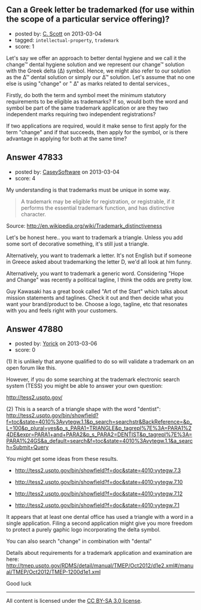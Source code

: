 ## Can a Greek letter be trademarked (for use within the scope of a particular service offering)?

- posted by: [C. Scott](https://stackexchange.com/users/-1/8315-c-scott) on 2013-03-04
- tagged: `intellectual-property`, `trademark`
- score: 1

Let's say we offer an approach to better dental hygiene and we call it the change™ dental hygiene solution and we represent our change™ solution with the Greek delta (Δ) symbol.  Hence, we might also refer to our solution as the Δ™ dental solution or simply our Δ™ solution.   Let's assume that no one else is using "change" or " Δ" as marks related to dental services., 

Firstly, do both the term and symbol meet the minimum statutory requirements to be eligible as trademarks?  If so, would both the word and symbol be part of the same trademark application or are they two independent marks requiring two independent registrations?

If two applications are required, would it make sense to first apply for the term "change" and if that succeeds, then apply for the symbol, or is there advantage in applying for both at the same time?



## Answer 47833

- posted by: [CaseySoftware](https://stackexchange.com/users/-1/11314-caseysoftware) on 2013-03-04
- score: 4

My understanding is that trademarks must be unique in some way.

> A trademark may be eligible for registration, or registrable, if it
> performs the essential trademark function, and has distinctive
> character.

Source:  http://en.wikipedia.org/wiki/Trademark_distinctiveness

Let's be honest here.. you want to trademark a triangle. Unless you add some sort of decorative something, it's still just a triangle.

Alternatively, you want to trademark a letter. It's not English but if someone in Greece asked about trademarking the letter D, we'd all look at him funny.

Alternatively, you want to trademark a generic word. Considering "Hope and Change" was recently a political tagline, I think the odds are pretty low.


Guy Kawasaki has a great book called "Art of the Start" which talks about mission statements and taglines. Check it out and then decide what you want your brand/product to be. Choose a logo, tagline, etc that resonates with you and feels right with your customers.


## Answer 47880

- posted by: [Yorick](https://stackexchange.com/users/-1/22512-yorick) on 2013-03-06
- score: 0

(1) It is unlikely that anyone qualified to do so will validate a trademark on an open forum like this.

However, if you do some searching at the trademark electronic search system (TESS) you might be able to answer your own question:
 
http://tess2.uspto.gov/


(2) This is a search of a triangle shape with the word "dentist":
http://tess2.uspto.gov/bin/showfield?f=toc&state=4010%3Avytegw.1.1&p_search=searchstr&BackReference=&p_L=100&p_plural=yes&p_s_PARA1=TRIANGLE&p_tagrepl%7E%3A=PARA1%24DE&expr=PARA1+and+PARA2&p_s_PARA2=DENTIST&p_tagrepl%7E%3A=PARA1%24GS&a_default=search&f=toc&state=4010%3Avytegw.1.1&a_search=Submit+Query

You might get some ideas from these results.  

 - http://tess2.uspto.gov/bin/showfield?f=doc&state=4010:vytegw.7.3
   
 - http://tess2.uspto.gov/bin/showfield?f=doc&state=4010:vytegw.7.10   
  
 - http://tess2.uspto.gov/bin/showfield?f=doc&state=4010:vytegw.7.12    
 
 - http://tess2.uspto.gov/bin/showfield?f=doc&state=4010:vytegw.7.1

It appears that at least one dental office has used a triangle with a word in a single application. Filing a second application might give you more freedom to protect a purely gaphic logo incorporating the delta symbol. 

You can also search "change" in combination with "dental"

Details about requirements for a trademark application and examination are here:
http://tmep.uspto.gov/RDMS/detail/manual/TMEP/Oct2012/d1e2.xml#/manual/TMEP/Oct2012/TMEP-1200d1e1.xml

Good luck




---

All content is licensed under the [CC BY-SA 3.0 license](https://creativecommons.org/licenses/by-sa/3.0/).
